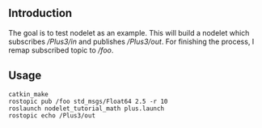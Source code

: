 ## Introduction

The goal is to test nodelet as an example. This will build a nodelet which subscribes */Plus3/in* and publishes */Plus3/out*. For finishing the process, I remap subscribed topic to */foo*.

## Usage

```
catkin_make
rostopic pub /foo std_msgs/Float64 2.5 -r 10
roslaunch nodelet_tutorial_math plus.launch
rostopic echo /Plus3/out
```
